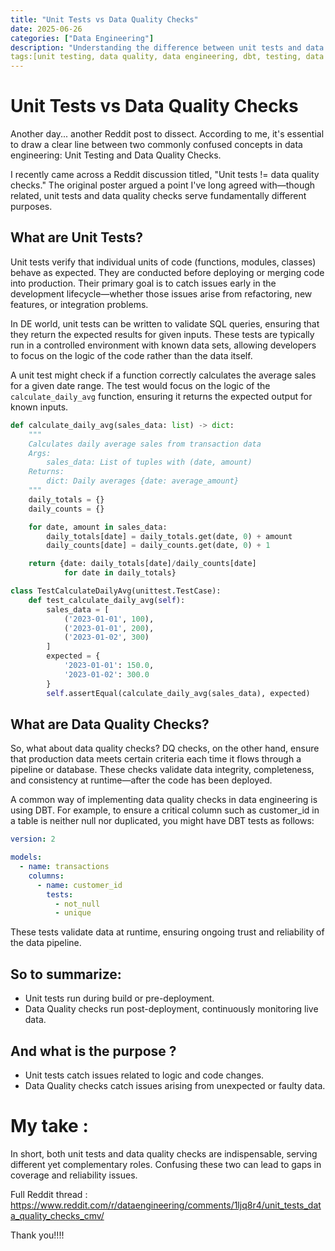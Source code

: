 ```yaml
---
title: "Unit Tests vs Data Quality Checks"
date: 2025-06-26
categories: ["Data Engineering"]
description: "Understanding the difference between unit tests and data quality checks in data engineering."
tags:[unit testing, data quality, data engineering, dbt, testing, data pipelines, software testing]
---
```


# Unit Tests vs Data Quality Checks

Another day... another Reddit post to dissect. According to me, it's essential to draw a clear line between two commonly confused concepts in data engineering: Unit Testing and Data Quality Checks.

I recently came across a Reddit discussion titled, "Unit tests != data quality checks." The original poster argued a point I've long agreed with—though related, unit tests and data quality checks serve fundamentally different purposes.

## What are Unit Tests?

Unit tests verify that individual units of code (functions, modules, classes) behave as expected. They are conducted before deploying or merging code into production. Their primary goal is to catch issues early in the development lifecycle—whether those issues arise from refactoring, new features, or integration problems.

<!-- Take SQL example -->

In DE world, unit tests can be written to validate SQL queries, ensuring that they return the expected results for given inputs. These tests are typically run in a controlled environment with known data sets, allowing developers to focus on the logic of the code rather than the data itself.

A unit test might check if a function correctly calculates the average sales for a given date range. The test would focus on the logic of the `calculate_daily_avg` function, ensuring it returns the expected output for known inputs.

```python
def calculate_daily_avg(sales_data: list) -> dict:
    """
    Calculates daily average sales from transaction data
    Args:
        sales_data: List of tuples with (date, amount)
    Returns:
        dict: Daily averages {date: average_amount}
    """
    daily_totals = {}
    daily_counts = {}

    for date, amount in sales_data:
        daily_totals[date] = daily_totals.get(date, 0) + amount
        daily_counts[date] = daily_counts.get(date, 0) + 1

    return {date: daily_totals[date]/daily_counts[date]
            for date in daily_totals}

class TestCalculateDailyAvg(unittest.TestCase):
    def test_calculate_daily_avg(self):
        sales_data = [
            ('2023-01-01', 100),
            ('2023-01-01', 200),
            ('2023-01-02', 300)
        ]
        expected = {
            '2023-01-01': 150.0,
            '2023-01-02': 300.0
        }
        self.assertEqual(calculate_daily_avg(sales_data), expected)

```

## What are Data Quality Checks?

So, what about data quality checks? DQ checks, on the other hand, ensure that production data meets certain criteria each time it flows through a pipeline or database. These checks validate data integrity, completeness, and consistency at runtime—after the code has been deployed.

A common way of implementing data quality checks in data engineering is using DBT. For example, to ensure a critical column such as customer_id in a table is neither null nor duplicated, you might have DBT tests as follows:

```yaml
version: 2

models:
  - name: transactions
    columns:
      - name: customer_id
        tests:
          - not_null
          - unique
```

These tests validate data at runtime, ensuring ongoing trust and reliability of the data pipeline.

## So to summarize:

- Unit tests run during build or pre-deployment.
- Data Quality checks run post-deployment, continuously monitoring live data.

## And what is the purpose ?

- Unit tests catch issues related to logic and code changes.
- Data Quality checks catch issues arising from unexpected or faulty data.

# My take :

In short, both unit tests and data quality checks are indispensable, serving different yet complementary roles. Confusing these two can lead to gaps in coverage and reliability issues.

Full Reddit thread : https://www.reddit.com/r/dataengineering/comments/1ljq8r4/unit_tests_data_quality_checks_cmv/

Thank you!!!!
